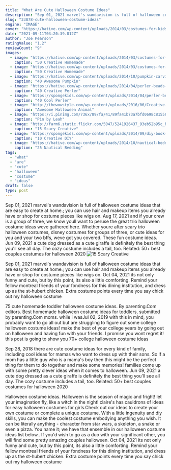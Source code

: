 ```yaml
---
title: "What Are Cute Halloween Costume Ideas"
description: "Sep 01, 2021 marvel's wandavision is full of halloween costume ideas that are easy to create at home.; you can use hair and makeup items you already have or shop for costume pieces like wigs on"
slug: "23878-cute-halloween-costume-ideas"
engine: "IMAGE"
cover: "https://hative.com/wp-content/uploads/2014/03/costumes-for-kids/2-peter-pan-kid-costume-idea.jpg"
date: "2021-09-11T03:20:39.812Z"
author: "Joe Pearson"
ratingValue: "1.2"
reviewCount: "9"
images:
  - image: "https://hative.com/wp-content/uploads/2014/03/costumes-for-kids/2-peter-pan-kid-costume-idea.jpg"
    caption: "50 Creative Homemade"
  - image: "https://hative.com/wp-content/uploads/2014/03/costumes-for-kids/5-statue-of-liberty-costume.jpg"
    caption: "50 Creative Homemade"
  - image: "https://hative.com/wp-content/uploads/2014/10/pumpkin-carving-ideas/36-peek-a-boo.jpg"
    caption: "40 Awesome Pumpkin"
  - image: "https://hative.com/wp-content/uploads/2014/04/perler-beads-ideas/43-fox-perler-beads.jpg"
    caption: "40 Creative Perler"
  - image: "https://spongekids.com/wp-content/uploads/2014/04/perler-beads-patterns/35-halloween-pumpkin.jpg"
    caption: "40 Cool Perler"
  - image: "http://thewowstyle.com/wp-content/uploads/2016/06/Creative-Animal-Halloween-Makeup.jpg"
    caption: "Awesome Halloween Animal"
  - image: "https://i.pinimg.com/736x/89/fa/41/89fa41b73a7bfd0698c81558ec06aaec.jpg"
    caption: "Pin by Leah"
  - image: "http://farm6.static.flickr.com/5047/5241926437_93eb52b95c_b.jpg"
    caption: "15 Scary Creative"
  - image: "https://spongekids.com/wp-content/uploads/2014/09/diy-book-cover-ideas/8-cute-book-covers-for-girls.jpg"
    caption: "10 Creative DIY"
  - image: "https://hative.com/wp-content/uploads/2014/10/nautical-bedding-ideas/24-nautical-bedding-ideas-for-boys.jpg"
    caption: "25 Nautical Bedding"
tags:
  - "what"
  - "are"
  - "cute"
  - "halloween"
  - "costume"
  - "ideas"
draft: false
type: post
---
```


Sep 01, 2021 marvel's wandavision is full of halloween costume ideas that are easy to create at home.; you can use hair and makeup items you already have or shop for costume pieces like wigs on. Aug 17, 2021 and if your crew is a group of three, we know youll want to peruse the great trio halloween costume ideas weve gathered here. Whether youre after scary trio halloween costumes, disney costumes for groups of three, or cute ideas for you and your two bffs, weve got you covered. These fun costume ideas. Jun 09, 2021 a cute dog dressed as a cute giraffe is definitely the best thing you'll see all day. The cozy costume includes a tail, too. Related: 50+ best couples costumes for halloween 2020
![15 Scary Creative](http://farm6.static.flickr.com/5047/5241926437_93eb52b95c_b.jpg "15 Scary Creative")

Sep 01, 2021 marvel&#39;s wandavision is full of halloween costume ideas that are easy to create at home.; you can use hair and makeup items you already have or shop for costume pieces like wigs on. Oct 04, 2021 its not only funny and cute, but by this point, its also a little comforting. Remind your fellow montreal friends of your fondness for this dining institution, and dress up as the st-hubert chicken. Extra costume points every time you say chick out my halloween costume
<!--inArticleAds-->

<!--galleryOne-->

75 cute homemade toddler halloween costume ideas. By parenting.Com editors. Best homemade halloween costume ideas for toddlers, submitted by parenting.Com moms. while i wasJul 02, 2019 with this in mind, you probably want to go all out but are struggling to figure out some college halloween costume ideas! make the best of your college years by going out on halloween and having fun with your friends. I promise you wont regret it! this post is going to show you 70+ college halloween costume ideas
<!--inArticleAds-->

<!--galleryTwo-->

Sep 28, 2018 there are cute costume ideas for every kind of family, including cool ideas for mamas who want to dress up with their sons. So if a mom has a little guy who is a mama's boy then this might be the perfect thing for them to do together and make some memories! families come up with some pretty clever ideas when it comes to halloween. Jun 09, 2021 a cute dog dressed as a cute giraffe is definitely the best thing you'll see all day. The cozy costume includes a tail, too. Related: 50+ best couples costumes for halloween 2020
<!--galleryThree-->

Halloween costume ideas. Halloween is the season of magic and fright! let your imagination fly, like a witch in the night! claire's has cauldrons of ideas for easy halloween costumes for girls.Check out our ideas to create your own costume or complete a unique costume. With a little ingenuity and diy skills, you can make the coolest costume embodying anything you wish. It can be literally anything - character from star wars, a skeleton, a snake or even a pizza. You name it; we have that ensemble in our halloween costume ideas list below.. If you'd wish to go as a duo with your significant other, you will find some pretty amazing couples halloween. Oct 04, 2021 its not only funny and cute, but by this point, its also a little comforting. Remind your fellow montreal friends of your fondness for this dining institution, and dress up as the st-hubert chicken. Extra costume points every time you say chick out my halloween costume